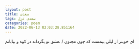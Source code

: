 ```yaml
---
layout: post
title: سعدی
tags: سعدی غزل
categories: poem
date: 2022-06-13 02:03:28.851164
---
```


ای خوبتر از لیلی بیمست که چون مجنون / عشق تو بگرداند در کوه و بیابانم